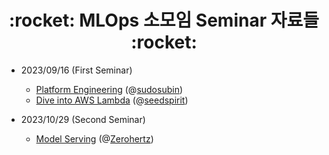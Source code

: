 <div align=center> <h1> :rocket: MLOps 소모임 Seminar 자료들 :rocket: </h1> </div>

+ 2023/09/16 (First Seminar)
  + [Platform Engineering](https://github.com/BOAZ-Ops/MLOps-Seminar/blob/main/20230916-1st-seminar/Platform_Engineering.pdf) (@[sudosubin](https://github.com/sudosubin))
  + [Dive into AWS Lambda](https://github.com/BOAZ-Ops/MLOps-Seminar/blob/main/20230916-1st-seminar/Dive_into_AWS_Lambda.pdf) (@[seedspirit](https://github.com/seedspirit))

+ 2023/10/29 (Second Seminar)
  + [Model Serving](https://github.com/BOAZ-Ops/MLOps-Seminar/blob/main/20231029-2nd-seminar/Model_Serving.pdf) (@[Zerohertz](https://github.com/Zerohertz))